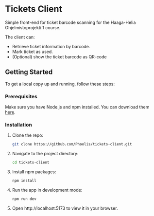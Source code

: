 # Tickets Client

Simple front-end for ticket barcode scanning for the Haaga-Helia Ohjelmistoprojekti 1 course.

The client can:

- Retrieve ticket information by barcode.
- Mark ticket as used.
- (Optional) show the ticket barcode as QR-code

## Getting Started

To get a local copy up and running, follow these steps:

### Prerequisites

Make sure you have Node.js and npm installed. You can download them [here](https://nodejs.org/).

### Installation

1. Clone the repo:
   ```bash
   git clone https://github.com/Phoolis/tickets-client.git
   ```
2. Navigate to the project directory:
   ```bash
   cd tickets-client
   ```
3. Install npm packages:
   ```bash
   npm install
   ```
4. Run the app in development mode:
   ```bash
   npm run dev
   ```
5. Open http://localhost:5173 to view it in your browser.
